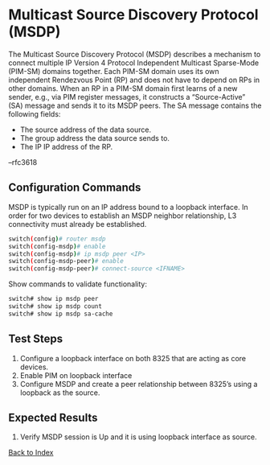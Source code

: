 
# Multicast Source Discovery Protocol (MSDP)

The Multicast Source Discovery Protocol (MSDP) describes a mechanism to connect multiple IP Version 4 Protocol Independent Multicast Sparse-Mode (PIM-SM) domains together. Each PIM-SM domain uses its own independent Rendezvous Point (RP) and does not have to depend on RPs in other domains. When an RP in a PIM-SM domain first learns of a new sender, e.g., via PIM register messages, it constructs a “Source-Active” (SA) message and sends it to its MSDP peers. The SA message contains the following fields:

* The source address of the data source.
* The group address the data source sends to.
* The IP IP address of the RP.

–rfc3618

## Configuration Commands

MSDP is typically run on an IP address bound to a loopback interface. In order for two devices to establish an MSDP neighbor relationship, L3 connectivity must already be established.

```bash
switch(config)# router msdp
switch(config-msdp)# enable
switch(config-msdp)# ip msdp peer <IP>
switch(config-msdp-peer)# enable
switch(config-msdp-peer)# connect-source <IFNAME>
```

Show commands to validate functionality: 

```bash
switch# show ip msdp peer
switch# show ip msdp count
switch# show ip msdp sa-cache
```

## Test Steps

1. Configure a loopback interface on both 8325 that are acting as core devices.
2. Enable PIM on loopback interface
3. Configure MSDP and create a peer relationship between 8325’s using a loopback as the source.

## Expected Results

1. Verify MSDP session is Up and it is using loopback interface as source.

[Back to Index](../index_aruba.md)